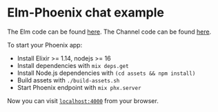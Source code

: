 # Elm-Phoenix chat example

The Elm code can be found [here](https://github.com/chazsconi/elm-phoenix-ports/tree/master/example/assets/elm/src/Chat.elm).
The Channel code can be found [here](https://github.com/chazsconi/elm-phoenix-ports/blob/master/example/lib/elm_phoenix/web/channels/room_channel.ex).


To start your Phoenix app:
  * Install Elixir >= 1.14, nodejs >= 16
  * Install dependencies with `mix deps.get`
  * Install Node.js dependencies with `(cd assets && npm install)`
  * Build assets with `./build-assets.sh`
  * Start Phoenix endpoint with `mix phx.server`

Now you can visit [`localhost:4000`](http://localhost:4000) from your browser.
